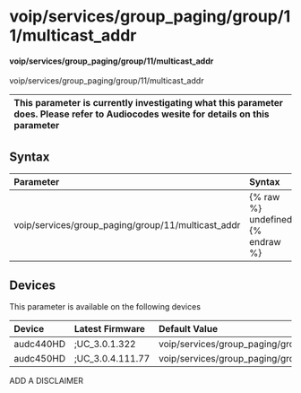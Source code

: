 ﻿---
description: voip/services/group_paging/group/11/multicast_addr
search: false
---

# voip/services/group_paging/group/11/multicast_addr

#### voip/services/group_paging/group/11/multicast_addr

voip/services/group_paging/group/11/multicast_addr


| This parameter is currently investigating what this parameter does. Please refer to Audiocodes wesite for details on this parameter | 
| :--- |

## Syntax
| Parameter | Syntax |
| :--- | :--- |
|voip/services/group_paging/group/11/multicast_addr | {% raw %} undefined {% endraw %}|

## Devices
This parameter is available on the following devices

| Device | Latest Firmware | Default Value |
|:---|:---|:---|
| audc440HD | ;UC_3.0.1.322 | voip/services/group_paging/group/11/multicast_addr=224.0.1.0 
| audc450HD | ;UC_3.0.4.111.77 | voip/services/group_paging/group/11/multicast_addr=224.0.1.0 

ADD A DISCLAIMER
